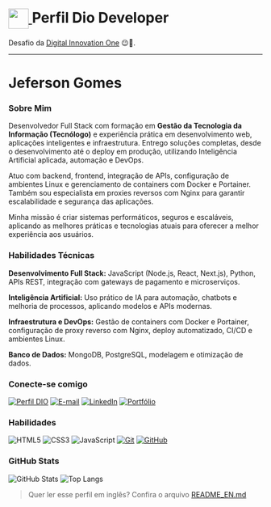 <h1>
  <a href="https://www.dio.me/">
    <img align="center" width="40px" src="https://hermes.digitalinnovation.one/assets/diome/logo-minimized.png">
  </a>
  <span> Perfil Dio Developer</span>
</h1>

Desafio da [Digital Innovation One](https://www.dio.me/) 😉🚀.

---

# Jeferson Gomes

### Sobre Mim

Desenvolvedor Full Stack com formação em **Gestão da Tecnologia da Informação (Tecnólogo)** e experiência prática em desenvolvimento web, aplicações inteligentes e infraestrutura. Entrego soluções completas, desde o desenvolvimento até o deploy em produção, utilizando Inteligência Artificial aplicada, automação e DevOps.

Atuo com backend, frontend, integração de APIs, configuração de ambientes Linux e gerenciamento de containers com Docker e Portainer. Também sou especialista em proxies reversos com Nginx para garantir escalabilidade e segurança das aplicações.

Minha missão é criar sistemas performáticos, seguros e escaláveis, aplicando as melhores práticas e tecnologias atuais para oferecer a melhor experiência aos usuários.

### Habilidades Técnicas

**Desenvolvimento Full Stack:** JavaScript (Node.js, React, Next.js), Python, APIs REST, integração com gateways de pagamento e microserviços.

**Inteligência Artificial:** Uso prático de IA para automação, chatbots e melhoria de processos, aplicando modelos e APIs modernas.

**Infraestrutura e DevOps:** Gestão de containers com Docker e Portainer, configuração de proxy reverso com Nginx, deploy automatizado, CI/CD e ambientes Linux.

**Banco de Dados:** MongoDB, PostgreSQL, modelagem e otimização de dados.
  
### Conecte-se comigo
[![Perfil DIO](https://img.shields.io/badge/-Meu%20Perfil%20na%20DIO-30A3DC?style=for-the-badge)](https://web.dio.me/users/jefersonogomes?tab=skills)
[![E-mail](https://img.shields.io/badge/-Email-000?style=for-the-badge&logo=microsoft-outlook&logoColor=E94D5F)](mailto:Jefesonogomes@gmail.com)
[![LinkedIn](https://img.shields.io/badge/-LinkedIn-000?style=for-the-badge&logo=linkedin&logoColor=30A3DC)](https://www.linkedin.com/in/jeferson-gomes-a8304726b/)
[![Portfólio](https://img.shields.io/badge/-Portfólio-000?style=for-the-badge&)](https://ggdevs.tech/)


### Habilidades
![HTML5](https://img.shields.io/badge/HTML-000?style=for-the-badge&logo=html5&logoColor=30A3DC)
![CSS3](https://img.shields.io/badge/CSS3-000?style=for-the-badge&logo=css3&logoColor=E94D5F)
![JavaScript](https://img.shields.io/badge/JavaScript-000?style=for-the-badge&logo=javascript&logoColor=30A3DC)
[![Git](https://img.shields.io/badge/Git-000?style=for-the-badge&logo=git&logoColor=E94D5F)](https://git-scm.com/doc) 
[![GitHub](https://img.shields.io/badge/GitHub-000?style=for-the-badge&logo=github&logoColor=30A3DC)](https://docs.github.com/)

### GitHub Stats
![GitHub Stats](https://github-readme-stats.vercel.app/api?username=Jeferson-GG&theme=transparent&bg_color=000&border_color=FF0000&show_icons=true&icon_color=30A3DC&title_color=FF0000&text_color=FFF)
![Top Langs](https://github-readme-stats-git-masterrstaa-rickstaa.vercel.app/api/top-langs/?username=Jeferson-GG&layout=compact&bg_color=000&border_color=FF0000&title_color=FF0000&text_color=FFF)

> Quer ler esse perfil em inglês? Confira o arquivo [README_EN.md](README_EN.md)
